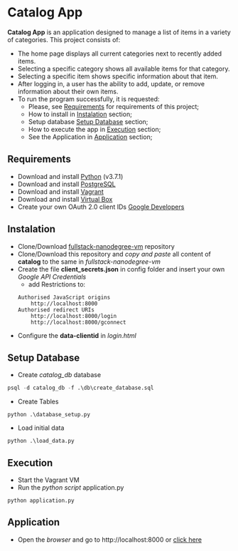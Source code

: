 # Catalog App

**Catalog App** is an application designed to manage a list of items in a variety of categories. This project consists of:
* The home page displays all current categories next to recently added items.
* Selecting a specific category shows all available items for that category.
* Selecting a specific item shows specific information about that item.
* After logging in, a user has the ability to add, update, or remove information about their own items.
* To run the program successfully, it is requested:
    * Please, see [Requirements](#requirements) for requirements of this project;
    * How to install in [Instalation](#Instalation) section;
    * Setup database [Setup Database](#setup-database) section;
    * How to execute the app in [Execution](#execution) section;
    * See the Application in [Application](#application) section;

## Requirements

* Download and install [Python](https://www.python.org/downloads/) (v3.7.1)
* Download and install [PostgreSQL](https://www.postgresql.org/download/)
* Download and install [Vagrant](https://www.vagrantup.com/downloads.html)
* Download and install [Virtual Box](https://www.virtualbox.org/wiki/Downloads)
* Create your own OAuth 2.0 client IDs [Google Developers](https://console.developers.google.com)

## Instalation

* Clone/Download [fullstack-nanodegree-vm](https://github.com/udacity/fullstack-nanodegree-vm) repository
* Clone/Download this repository and *copy and paste* all content of **catalog** to the same in *fullstack-nanodegree-vm*
* Create the file **client_secrets.json** in config folder and insert your own *Google API Credentials*
    * add Restrictions to:
    ```
    Authorised JavaScript origins
        http://localhost:8000
    Authorised redirect URIs
        http://localhost:8000/login
        http://localhost:8000/gconnect
    ```
* Configure the **data-clientid** in *login.html*

## Setup Database

* Create *catalog_db* database
```sql
psql -d catalog_db -f .\db\create_database.sql
```

* Create Tables
```
python .\database_setup.py
```

* Load initial data
```
python .\load_data.py
```

## Execution

* Start the Vagrant VM
* Run the *python script* application.py
```
python application.py
```

## Application

* Open the *browser* and go to http://localhost:8000 or [click here](http://localhost:8000)

